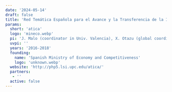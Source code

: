```yaml
---
date: '2024-05-14'
draft: false
title: 'Red Temática Española para el Avance y la Transferencia de la Inteligencia Computacional Aplicada (ATICA)'
params:
  short: 'atica'
  logo: 'mineco.webp'
  pi: 'J. Malo (coordinator in Univ. Valencia), X. Otazu (global coordinator)'
  uvpi: ''
  years: '2016-2018'
  founding: 
    name: 'Spanish Ministry of Economy and Competitiveness'
    logo: 'unknown.webp'
  website: 'http://php5.lsi.upc.edu/atica/'
  partners: 
   - '' 
  active: false
---
```

